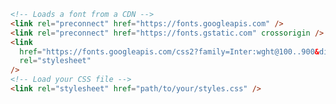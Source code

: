 ```html filename=".storybook/preview-head.html" renderer="common" language="ts"
<!-- Loads a font from a CDN -->
<link rel="preconnect" href="https://fonts.googleapis.com" />
<link rel="preconnect" href="https://fonts.gstatic.com" crossorigin />
<link
  href="https://fonts.googleapis.com/css2?family=Inter:wght@100..900&display=swap"
  rel="stylesheet"
/>
<!-- Load your CSS file -->
<link rel="stylesheet" href="path/to/your/styles.css" />
```
